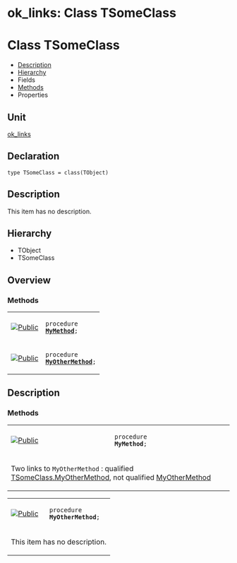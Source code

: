 # ok\_links: Class TSomeClass


# Class TSomeClass
<span id="TSomeClass"/>

- [Description](#PasDoc-Description)
- [Hierarchy](#PasDoc-Hierarchy)
- Fields
- [Methods](#PasDoc-Methods)
- Properties

<span id="PasDoc-Description"/>

## Unit


[ok\_links](ok_links.md)


## Declaration


```type TSomeClass = class(TObject)```


## Description
This item has no description.



## Hierarchy


<span id="PasDoc-Hierarchy"/>

- TObject
- TSomeClass



## Overview

### Methods
<span id="PasDoc-Methods"/>


<table>
<tr>

<td>

<a href="legend.md"><img src="public.gif" alt="Public" title="Public"></img></a>
</td>

<td>

<code>procedure <strong><a href="ok_links.TSomeClass.md#MyMethod">MyMethod</a></strong>;</code>
</td>
</tr>
<tr>

<td>

<a href="legend.md"><img src="public.gif" alt="Public" title="Public"></img></a>
</td>

<td>

<code>procedure <strong><a href="ok_links.TSomeClass.md#MyOtherMethod">MyOtherMethod</a></strong>;</code>
</td>
</tr>
</table>


## Description

### Methods

<table>
<tr>

<td>

<a href="legend.md"><img src="public.gif" alt="Public" title="Public"></img></a>
</td>

<td>

<span id="MyMethod"/><code>procedure <strong>MyMethod</strong>;</code>
</td>
</tr>
<tr><td colspan="2">

Two links to `MyOtherMethod` : qualified [TSomeClass.MyOtherMethod](ok_links.TSomeClass.md#MyOtherMethod), not qualified [MyOtherMethod](ok_links.TSomeClass.md#MyOtherMethod)

</td></tr>
</table>

<table>
<tr>

<td>

<a href="legend.md"><img src="public.gif" alt="Public" title="Public"></img></a>
</td>

<td>

<span id="MyOtherMethod"/><code>procedure <strong>MyOtherMethod</strong>;</code>
</td>
</tr>
<tr><td colspan="2">

This item has no description.



</td></tr>
</table>


